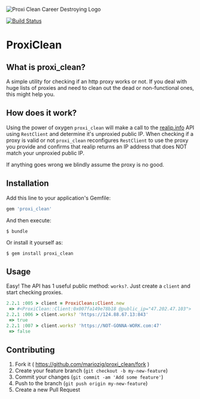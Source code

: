 ![Proxi Clean Career Destroying Logo](http://i.imgur.com/eH4PWSe.png)

[![Build Status](https://travis-ci.org/mariozig/proxi_clean.png?branch=master)](https://travis-ci.org/mariozig/proxi_clean)


# ProxiClean

## What is proxi_clean?

A simple utility for checking if an http proxy works or not.  If you deal with huge lists of proxies and need to clean out the dead or non-functional ones, this might help you.

## How does it work?
Using the power of oxygen `proxi_clean` will make a call to the [realip.info](http://www.realip.info/api/p/realip.php) API using `RestClient` and determine it's unproxied public IP.  When checking if a proxy is valid or not `proxi_clean` reconfigures `RestClient` to use the proxy you provide and confirms that realip returns an IP address that does NOT match your unproxied public IP.

If anything goes wrong we blindly assume the proxy is no good.

## Installation

Add this line to your application's Gemfile:

```ruby
gem 'proxi_clean'
```

And then execute:

`$ bundle`

Or install it yourself as:

`$ gem install proxi_clean`

## Usage

Easy! The API has 1 useful public method: `works?`. Just create a `client` and start checking proxies.

```ruby
2.2.1 :005 > client = ProxiClean::Client.new
 => #<ProxiClean::Client:0x007fa149e78b18 @public_ip="47.202.47.103">
2.2.1 :006 > client.works? 'https://124.88.67.13:843'
 => true
2.2.1 :007 > client.works? 'https://NOT-GONNA-WORK.com:47'
 => false
```

## Contributing

1. Fork it ( https://github.com/mariozig/proxi_clean/fork )
2. Create your feature branch (`git checkout -b my-new-feature`)
3. Commit your changes (`git commit -am 'Add some feature'`)
4. Push to the branch (`git push origin my-new-feature`)
5. Create a new Pull Request
